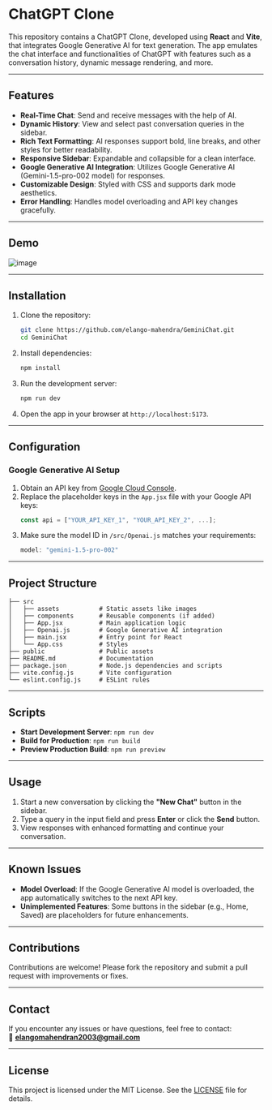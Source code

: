 # ChatGPT Clone

This repository contains a ChatGPT Clone, developed using **React** and **Vite**, that integrates Google Generative AI for text generation. The app emulates the chat interface and functionalities of ChatGPT with features such as a conversation history, dynamic message rendering, and more. 

---

## Features

- **Real-Time Chat**: Send and receive messages with the help of AI. 
- **Dynamic History**: View and select past conversation queries in the sidebar.
- **Rich Text Formatting**: AI responses support bold, line breaks, and other styles for better readability.
- **Responsive Sidebar**: Expandable and collapsible for a clean interface.
- **Google Generative AI Integration**: Utilizes Google Generative AI (Gemini-1.5-pro-002 model) for responses.
- **Customizable Design**: Styled with CSS and supports dark mode aesthetics.
- **Error Handling**: Handles model overloading and API key changes gracefully.

---

## Demo

![image](https://github.com/user-attachments/assets/7e3ab18d-f909-4bf8-9b87-91b759e3f1d9)


---

## Installation

1. Clone the repository:
   ```bash
   git clone https://github.com/elango-mahendra/GeminiChat.git
   cd GeminiChat
   ```

2. Install dependencies:
   ```bash
   npm install
   ```

3. Run the development server:
   ```bash
   npm run dev
   ```

4. Open the app in your browser at `http://localhost:5173`.

---

## Configuration

### Google Generative AI Setup
1. Obtain an API key from [Google Cloud Console](https://console.cloud.google.com/).
2. Replace the placeholder keys in the `App.jsx` file with your Google API keys:
   ```javascript
   const api = ["YOUR_API_KEY_1", "YOUR_API_KEY_2", ...];
   ```
3. Make sure the model ID in `/src/Openai.js` matches your requirements:
   ```javascript
   model: "gemini-1.5-pro-002"
   ```



---

## Project Structure

```plaintext
├── src
│   ├── assets           # Static assets like images
│   ├── components       # Reusable components (if added)
│   ├── App.jsx          # Main application logic
│   ├── Openai.js        # Google Generative AI integration
│   ├── main.jsx         # Entry point for React
│   └── App.css          # Styles
├── public               # Public assets
├── README.md            # Documentation
├── package.json         # Node.js dependencies and scripts
├── vite.config.js       # Vite configuration
└── eslint.config.js     # ESLint rules
```

---

## Scripts

- **Start Development Server**: `npm run dev`
- **Build for Production**: `npm run build`
- **Preview Production Build**: `npm run preview`

---

## Usage

1. Start a new conversation by clicking the **"New Chat"** button in the sidebar.
2. Type a query in the input field and press **Enter** or click the **Send** button.
3. View responses with enhanced formatting and continue your conversation.

---

## Known Issues

- **Model Overload**: If the Google Generative AI model is overloaded, the app automatically switches to the next API key.
- **Unimplemented Features**: Some buttons in the sidebar (e.g., Home, Saved) are placeholders for future enhancements.

---

## Contributions

Contributions are welcome! Please fork the repository and submit a pull request with improvements or fixes.

---

## Contact

If you encounter any issues or have questions, feel free to contact:  
📧 **elangomahendran2003@gmail.com**

---

## License

This project is licensed under the MIT License. See the [LICENSE](LICENSE) file for details.
